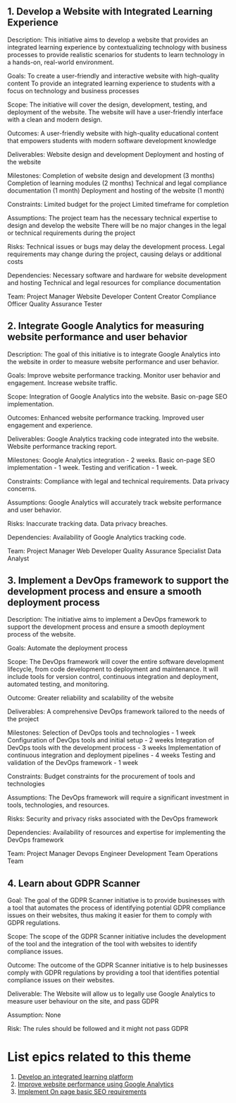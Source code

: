 ## 1. Develop a Website with Integrated Learning Experience

Description: 
This initiative aims to develop a website that provides an integrated learning experience by contextualizing technology with business processes to provide realistic scenarios for students to learn technology in a hands-on, real-world environment.

Goals: 
To create a user-friendly and interactive website with high-quality content
To provide an integrated learning experience to students with a focus on technology and business processes

Scope: 
The initiative will cover the design, development, testing, and deployment of the website. 
The website will have a user-friendly interface with a clean and modern design. 

Outcomes: 
A user-friendly website with high-quality educational content that empowers students with modern software development knowledge

Deliverables: 
Website design and development
Deployment and hosting of the website

Milestones: 
Completion of website design and development (3 months)
Completion of learning modules (2 months)
Technical and legal compliance documentation (1 month)
Deployment and hosting of the website (1 month)

Constraints: 
Limited budget for the project
Limited timeframe for completion

Assumptions: 
The project team has the necessary technical expertise to design and develop the website
There will be no major changes in the legal or technical requirements during the project

Risks: 
Technical issues or bugs may delay the development process. 
Legal requirements may change during the project, causing delays or additional costs

Dependencies: 
Necessary software and hardware for website development and hosting
Technical and legal resources for compliance documentation

Team: 
Project Manager
Website Developer
Content Creator
Compliance Officer
Quality Assurance Tester




## 2. Integrate Google Analytics for measuring website performance and user behavior

Description: 
The goal of this initiative is to integrate Google Analytics into the website in order to measure website performance and user behavior.

Goals:
Improve website performance tracking.
Monitor user behavior and engagement.
Increase website traffic.

Scope:
Integration of Google Analytics into the website.
Basic on-page SEO implementation.

Outcomes:
Enhanced website performance tracking.
Improved user engagement and experience.

Deliverables:
Google Analytics tracking code integrated into the website.
Website performance tracking report.

Milestones:
Google Analytics integration - 2 weeks.
Basic on-page SEO implementation - 1 week.
Testing and verification - 1 week.

Constraints:
Compliance with legal and technical requirements.
Data privacy concerns.

Assumptions:
Google Analytics will accurately track website performance and user behavior.

Risks:
Inaccurate tracking data.
Data privacy breaches.

Dependencies:
Availability of Google Analytics tracking code.

Team:
Project Manager 
Web Developer
Quality Assurance Specialist 
Data Analyst 

## 3. Implement a DevOps framework to support the development process and ensure a smooth deployment process

Description: 
The initiative aims to implement a DevOps framework to support the development process and ensure a smooth deployment process of the website.

Goals:
Automate the deployment process

Scope:
The DevOps framework will cover the entire software development lifecycle, from code development to deployment and maintenance. It will include tools for version control, continuous integration and deployment, automated testing, and monitoring.

Outcome: 
Greater reliability and scalability of the website

Deliverables:
A comprehensive DevOps framework tailored to the needs of the project

Milestones:
Selection of DevOps tools and technologies - 1 week
Configuration of DevOps tools and initial setup - 2 weeks
Integration of DevOps tools with the development process - 3 weeks
Implementation of continuous integration and deployment pipelines - 4 weeks
Testing and validation of the DevOps framework - 1 week

Constraints:
Budget constraints for the procurement of tools and technologies

Assumptions:
The DevOps framework will require a significant investment in tools, technologies, and resources.

Risks:
Security and privacy risks associated with the DevOps framework

Dependencies:
Availability of resources and expertise for implementing the DevOps framework

Team:
Project Manager
Devops Engineer
Development Team
Operations Team

## 4. Learn about GDPR Scanner

Goal:
The goal of the GDPR Scanner initiative is to provide businesses with a tool that automates the process of identifying potential GDPR compliance issues on their websites, thus making it easier for them to comply with GDPR regulations.

Scope:
The scope of the GDPR Scanner initiative includes the development of the tool and the integration of the tool with websites to identify compliance issues.

Outcome:
The outcome of the GDPR Scanner initiative is to help businesses comply with GDPR regulations by providing a tool that identifies potential compliance issues on their websites.

Deliverable:
The Website will allow us to legally use Google Analytics to measure user behaviour on the site, and pass GDPR

Assumption: 
None

Risk:
The rules should be followed and it might not pass GDPR


# List epics related to this theme
1. [Develop an integrated learning platform](documentation/templates/theme/initiatives/epics/epic_template.md)
2. [Improve website performance using Google Analytics](documentation/templates/theme/initiatives/epics/epic_template.md)
3. [Implement On page basic SEO requirements](documentation/templates/theme/initiatives/epics/epic_template.md)
